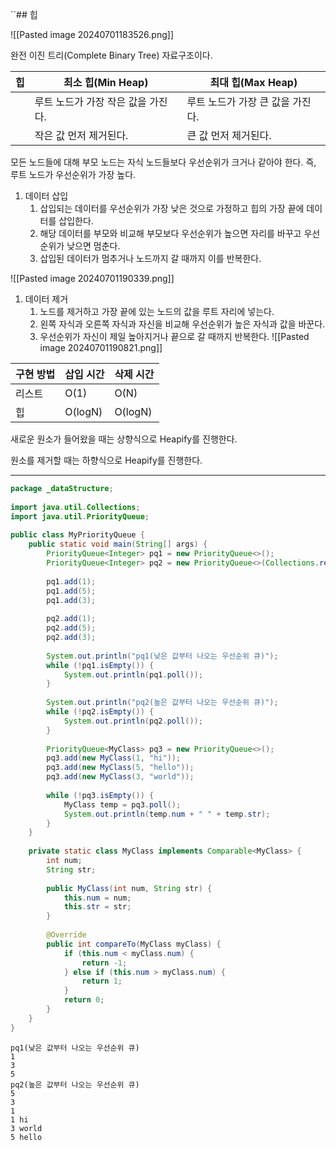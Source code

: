 ``## 힙


![[Pasted image 20240701183526.png]]

완전 이진 트리(Complete Binary Tree) 자료구조이다.

| 힙   | 최소 힙(Min Heap)       | 최대 힙(Max Heap)      |
| --- | -------------------- | ------------------- |
|     | 루트 노드가 가장 작은 값을 가진다. | 루트 노드가 가장 큰 값을 가진다. |
|     | 작은 값 먼저 제거된다.        | 큰 값 먼저 제거된다.        |
모든 노드들에 대해 부모 노드는 자식 노드들보다 우선순위가 크거나 같아야 한다.
즉, 루트 노드가 우선순위가 가장 높다.

1. 데이터 삽입
	1) 삽입되는 데이터를 우선순위가 가장 낮은 것으로 가정하고 힙의 가장 끝에 데이터를 삽입한다.
	2) 해당 데이터를 부모와 비교해 부모보다 우선순위가 높으면 자리를 바꾸고 우선순위가 낮으면 멈춘다.
	3) 삽입된 데이터가 멈추거나 노드까지 갈 때까지 이를 반복한다.

![[Pasted image 20240701190339.png]]

1. 데이터 제거
	1) 노드를 제거하고 가장 끝에 있는 노드의 값을 루트 자리에 넣는다.
	2) 왼쪽 자식과 오른쪽 자식과 자신을 비교해 우선순위가 높은 자식과 값을 바꾼다.
	3) 우선순위가 자신이 제일 높아지거나 끝으로 갈 때까지 반복한다.
![[Pasted image 20240701190821.png]]


| 구현 방법 | 삽입 시간   | 삭제 시간   |
| ----- | ------- | ------- |
| 리스트   | O(1)    | O(N)    |
| 힙     | O(logN) | O(logN) |

새로운 원소가 들어왔을 때는 상향식으로 Heapify를 진행한다.

원소를 제거할 때는 하향식으로 Heapify를 진행한다.

---

```java
package _dataStructure;  
  
import java.util.Collections;  
import java.util.PriorityQueue;  
  
public class MyPriorityQueue {  
    public static void main(String[] args) {  
        PriorityQueue<Integer> pq1 = new PriorityQueue<>();  
        PriorityQueue<Integer> pq2 = new PriorityQueue<>(Collections.reverseOrder());  
  
        pq1.add(1);  
        pq1.add(5);  
        pq1.add(3);  
  
        pq2.add(1);  
        pq2.add(5);  
        pq2.add(3);  
  
        System.out.println("pq1(낮은 값부터 나오는 우선순위 큐)");  
        while (!pq1.isEmpty()) {  
            System.out.println(pq1.poll());  
        }  
  
        System.out.println("pq2(높은 값부터 나오는 우선순위 큐)");  
        while (!pq2.isEmpty()) {  
            System.out.println(pq2.poll());  
        }  
  
        PriorityQueue<MyClass> pq3 = new PriorityQueue<>();  
        pq3.add(new MyClass(1, "hi"));  
        pq3.add(new MyClass(5, "hello"));  
        pq3.add(new MyClass(3, "world"));  
  
        while (!pq3.isEmpty()) {  
            MyClass temp = pq3.poll();  
            System.out.println(temp.num + " " + temp.str);  
        }  
    }  
  
    private static class MyClass implements Comparable<MyClass> {  
        int num;  
        String str;  
  
        public MyClass(int num, String str) {  
            this.num = num;  
            this.str = str;  
        }  
  
        @Override  
        public int compareTo(MyClass myClass) {  
            if (this.num < myClass.num) {  
                return -1;  
            } else if (this.num > myClass.num) {  
                return 1;  
            }  
            return 0;  
        }  
    }  
}
```
```
pq1(낮은 값부터 나오는 우선순위 큐)
1
3
5
pq2(높은 값부터 나오는 우선순위 큐)
5
3
1
1 hi
3 world
5 hello
```




